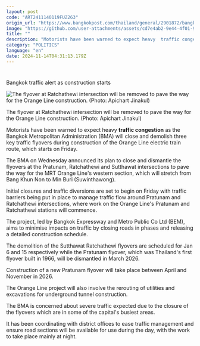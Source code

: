 ```yaml
---
layout: post
code: "ART2411140119FUZ263"
origin_url: "https://www.bangkokpost.com/thailand/general/2901872/bangkok-traffic-alert-as-construction-starts"
image: "https://github.com/user-attachments/assets/cd7e4ab2-9e44-4f01-9a21-35d4fb4f7361"
title: ""
description: "Motorists have been warned to expect heavy  traffic congestion  as the Bangkok Metropolitan Administration (BMA) will close and demolish three key traffic flyovers during construction of the Orange Line electric train route, which starts on Friday."
category: "POLITICS"
language: "en"
date: 2024-11-14T04:31:13.179Z
---
```


# 

Bangkok traffic alert as construction starts

![The flyover at Ratchathewi intersection will be removed to pave the way for the Orange Line construction. (Photo: Apichart Jinakul)](https://github.com/user-attachments/assets/c6e03154-bf95-4a48-aa66-a983a396a3b2)

The flyover at Ratchathewi intersection will be removed to pave the way for the Orange Line construction. (Photo: Apichart Jinakul)

Motorists have been warned to expect heavy **traffic congestion** as the Bangkok Metropolitan Administration (BMA) will close and demolish three key traffic flyovers during construction of the Orange Line electric train route, which starts on Friday.

The BMA on Wednesday announced its plan to close and dismantle the flyovers at the Pratunam, Ratchathewi and Sutthawat intersections to pave the way for the MRT Orange Line's western section, which will stretch from Bang Khun Non to Min Buri (Suwinthawong).

Initial closures and traffic diversions are set to begin on Friday with traffic barriers being put in place to manage traffic flow around Pratunam and Ratchathewi intersections, where work on the Orange Line's Pratunam and Ratchathewi stations will commence.

The project, led by Bangkok Expressway and Metro Public Co Ltd (BEM), aims to minimise impacts on traffic by closing roads in phases and releasing a detailed construction schedule.

The demolition of the Sutthawat Ratchathewi flyovers are scheduled for Jan 6 and 15 respectively while the Pratunam flyover, which was Thailand's first flyover built in 1966, will be dismantled in March 2026.

Construction of a new Pratunam flyover will take place between April and November in 2026.

The Orange Line project will also involve the rerouting of utilities and excavations for underground tunnel construction.

The BMA is concerned about severe traffic expected due to the closure of the flyovers which are in some of the capital's busiest areas.

It has been coordinating with district offices to ease traffic management and ensure road sections will be available for use during the day, with the work to take place mainly at night.